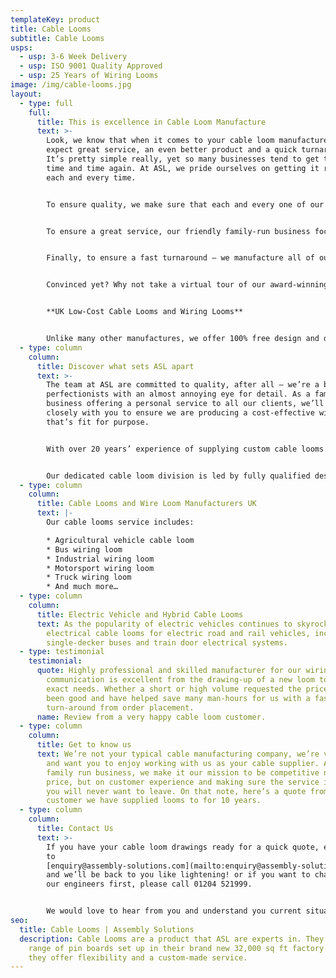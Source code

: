 ```yaml
---
templateKey: product
title: Cable Looms
subtitle: Cable Looms
usps:
  - usp: 3-6 Week Delivery
  - usp: ISO 9001 Quality Approved
  - usp: 25 Years of Wiring Looms
image: /img/cable-looms.jpg
layout:
  - type: full
    full:
      title: This is excellence in Cable Loom Manufacture
      text: >-
        Look, we know that when it comes to your cable loom manufacturer, you
        expect great service, an even better product and a quick turnaround.
        It’s pretty simple really, yet so many businesses tend to get this wrong
        time and time again. At ASL, we pride ourselves on getting it right,
        each and every time. 


        To ensure quality, we make sure that each and every one of our technical staff is IPC A-620 trained and our quality department check everything before it goes out to you. 


        To ensure a great service, our friendly family-run business focuses on building long-term relationships with our clients, rather than just selling a product then washing our hands of you.


        Finally, to ensure a fast turnaround – we manufacture all of our products in our sole factory in the North East. 


        Convinced yet? Why not take a virtual tour of our award-winning factory to see where this all takes place: 


        **UK Low-Cost Cable Looms and Wiring Looms**


        Unlike many other manufactures, we offer 100% free design and development of cable loom to ensure they’re right for you. We can also arrange a full equipment build service of control panels and box build as part of our wiring harness packages to suit your business.
  - type: column
    column:
      title: Discover what sets ASL apart
      text: >-
        The team at ASL are committed to quality, after all – we’re a bunch of
        perfectionists with an almost annoying eye for detail. As a family run
        business offering a personal service to all our clients, we’ll work
        closely with you to ensure we are producing a cost-effective wiring loom
        that’s fit for purpose.


        With over 20 years’ experience of supplying custom cable looms and cable harness, we can help your business to reduce your costs and output while improving your quality. 


        Our dedicated cable loom division is led by fully qualified design engineers who not only assist with initial design and development but are also always on hand to help production with the manufacture and any niggly last-minute technical changes.
  - type: column
    column:
      title: Cable Looms and Wire Loom Manufacturers UK 
      text: |-
        Our cable looms service includes:

        * Agricultural vehicle cable loom
        * Bus wiring loom
        * Industrial wiring loom
        * Motorsport wiring loom
        * Truck wiring loom
        * And much more…
  - type: column
    column:
      title: Electric Vehicle and Hybrid Cable Looms
      text: As the popularity of electric vehicles continues to skyrocket, we offer
        electrical cable looms for electric road and rail vehicles, including
        single-decker buses and train door electrical systems.
  - type: testimonial
    testimonial:
      quote: Highly professional and skilled manufacturer for our wiring needs. Their
        communication is excellent from the drawing-up of a new loom to our
        exact needs. Whether a short or high volume requested the prices have
        been good and have helped save many man-hours for us with a fast
        turn-around from order placement.
      name: Review from a very happy cable loom customer.
  - type: column
    column:
      title: Get to know us
      text: We’re not your typical cable manufacturing company, we’re very personable
        and want you to enjoy working with us as your cable supplier. As a
        family run business, we make it our mission to be competitive not only
        price, but on customer experience and making sure the service is so good
        you will never want to leave. On that note, here’s a quote from a
        customer we have supplied looms to for 10 years.
  - type: column
    column:
      title: Contact Us
      text: >-
        If you have your cable loom drawings ready for a quick quote, email them
        to
        [enquiry@assembly-solutions.com](mailto:enquiry@assembly-solutions.com)
        and we’ll be back to you like lightening! or if you want to chat with
        our engineers first, please call 01204 521999.


        We would love to hear from you and understand you current situation with cable looms. It may be you are currently making these in-house or looking at moving them from an overseas supplier to a UK, either way we will be able to help. We have a team of sales engineers who are experts in any type of cable loom or cable harness.
seo:
  title: Cable Looms | Assembly Solutions
  description: Cable Looms are a product that ASL are experts in. They have a
    range of pin boards set up in their brand new 32,000 sq ft factory to ensure
    they offer flexibility and a custom-made service.
---
```

